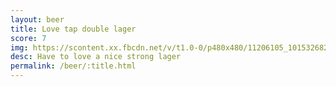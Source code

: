 ```yaml
---
layout: beer
title: Love tap double lager
score: 7
img: https://scontent.xx.fbcdn.net/v/t1.0-0/p480x480/11206105_10153268265533745_1005147961464463270_n.jpg?oh=0df9d88ee629d4bd4774f4cc927156b7&oe=591382AA
desc: Have to love a nice strong lager
permalink: /beer/:title.html
---
```

